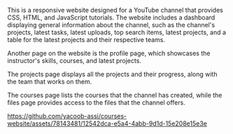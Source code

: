 This is a responsive website designed for a YouTube channel that provides CSS, HTML, and JavaScript tutorials. The website includes a dashboard displaying general information about the channel, such as the channel's projects, latest tasks, latest uploads, top search items, latest projects, and a table for the latest projects and their respective teams. 

Another page on the website is the profile page, which showcases the instructor's skills, courses, and latest projects. 

The projects page displays all the projects and their progress, along with the team that works on them. 

The courses page lists the courses that the channel has created, while the files page provides access to the files that the channel offers.






https://github.com/yacoob-assi/courses-website/assets/78143481/12542dca-e5a4-4abb-9d1d-15e208e15e3e

